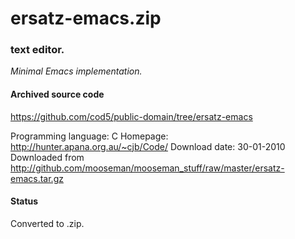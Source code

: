 # ersatz-emacs.zip #

### text editor. ###

*Minimal Emacs implementation.*

#### Archived source code ####
https://github.com/cod5/public-domain/tree/ersatz-emacs

Programming language: C
Homepage: http://hunter.apana.org.au/~cjb/Code/
Download date: 30-01-2010
Downloaded from http://github.com/mooseman/mooseman_stuff/raw/master/ersatz-emacs.tar.gz

#### Status ####
Converted to .zip.

